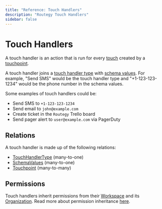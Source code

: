 ```yaml
---
title: "Reference: Touch Handlers"
description: "Routegy Touch Handlers"
sidebar: false
---
```


# Touch Handlers

A touch handler is an action that is run for every [touch](/reference/touches.html) created by a [touchpoint](/reference/touchpoints.html).

A touch handler joins a [touch handler type](/reference/touch-handler-types.html) with [schema values](/reference/schema-values.html). For example, "Send SMS" would be the touch handler type and "+1-123-123-1234" would be the phone number in the schema values.

Some examples of touch handlers could be:

* Send SMS to `+1-123-123-1234`
* Send email to `john@example.com`
* Create ticket in the `Routegy` Trello board
* Send pager alert to `user@example.com` via PagerDuty

## Relations

A touch handler is made up of the following relations:

* [TouchHandlerType](/reference/touch-handler-types.html) (many-to-one)
* [SchemaValues](/reference/schema-values.html) (many-to-one)
* [Touchpoint](/reference/touchpoints.html) (many-to-many)

## Permissions

Touch handlers inherit permissions from their [Workspace](/reference/workspaces.html) and its [Organization](/reference/organizations.html). Read more about permission inheritance [here](/reference/permissions.html).
